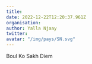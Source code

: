 ```yaml
---
title: 
date: 2022-12-22T12:20:37.961Z
organisation: 
author: Yalla Njaay
twitter: 
avatar: "/img/pays/SN.svg"
---
```


Boul Ko Sakh Diem